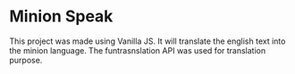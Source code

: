 # Minion Speak
This project was made using Vanilla JS. It will translate the english text into the minion language. The funtrasnslation API was used for translation purpose.
